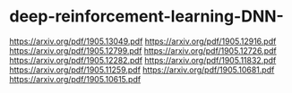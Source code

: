 # deep-reinforcement-learning-DNN-

 https://arxiv.org/pdf/1905.13049.pdf https://arxiv.org/pdf/1905.12916.pdf https://arxiv.org/pdf/1905.12799.pdf https://arxiv.org/pdf/1905.12726.pdf https://arxiv.org/pdf/1905.12282.pdf https://arxiv.org/pdf/1905.11832.pdf https://arxiv.org/pdf/1905.11259.pdf https://arxiv.org/pdf/1905.10681.pdf https://arxiv.org/pdf/1905.10615.pdf
